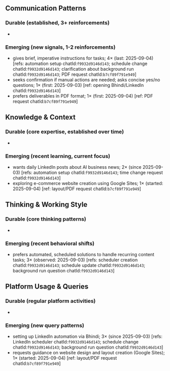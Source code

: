 ## Communication Patterns
### Durable (established, 3+ reinforcements)
-

### Emerging (new signals, 1-2 reinforcements)
- gives brief, imperative instructions for tasks; 4× (last: 2025-09-04) [refs: automation setup chatId:`f9932d9146d143`; schedule change chatId:`f9932d9146d143`; clarification about background run chatId:`f9932d9146d143`; PDF request chatId:`b7cf89f791e949`]
- seeks confirmation if manual actions are needed; asks concise yes/no questions; 1× (first: 2025-09-03) [ref: opening Bhindi/LinkedIn chatId:`f9932d9146d143`]
- prefers deliverables in PDF format; 1× (first: 2025-09-04) [ref: PDF request chatId:`b7cf89f791e949`]

## Knowledge & Context
### Durable (core expertise, established over time)
-

### Emerging (recent learning, current focus)
- wants daily LinkedIn posts about AI business news; 2× (since 2025-09-03) [refs: automation setup chatId:`f9932d9146d143`; time change request chatId:`f9932d9146d143`]
- exploring e-commerce website creation using Google Sites; 1× (started: 2025-09-04) [ref: layout/PDF request chatId:`b7cf89f791e949`]

## Thinking & Working Style
### Durable (core thinking patterns)
-

### Emerging (recent behavioral shifts)
- prefers automated, scheduled solutions to handle recurring content tasks; 3× (observed: 2025-09-03) [refs: scheduler creation chatId:`f9932d9146d143`; schedule update chatId:`f9932d9146d143`; background run question chatId:`f9932d9146d143`]

## Platform Usage & Queries
### Durable (regular platform activities)
-

### Emerging (new query patterns)
- setting up LinkedIn automation via Bhindi; 3× (since 2025-09-03) [refs: LinkedIn scheduler chatId:`f9932d9146d143`; schedule change chatId:`f9932d9146d143`; background run question chatId:`f9932d9146d143`]
- requests guidance on website design and layout creation (Google Sites); 1× (started: 2025-09-04) [ref: layout/PDF request chatId:`b7cf89f791e949`]